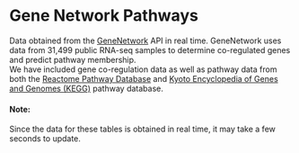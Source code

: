 # Gene Network Pathways

Data obtained from the [GeneNetwork](https://www.genenetwork.nl) API in real time. GeneNetwork uses data from 31,499 public RNA-seq samples to determine co-regulated genes and predict pathway membership.  
We have included gene co-regulation data as well as pathway data from both the [Reactome Pathway Database](https://reactome.org/) and [Kyoto Encyclopedia of Genes and Genomes (KEGG)](https://www.genome.jp/kegg/) pathway database.  


#### Note: 
Since the data for these tables is obtained in real time, it may take a few seconds to update. 
